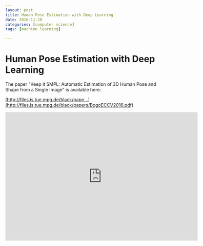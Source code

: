 ```yaml
---
layout: post
title: Human Pose Estimation with Deep Learning
date: 2016-11-20
categories: [computer science]
tags: [machine learning]

---
```



# Human Pose Estimation with Deep Learning


The paper "Keep it SMPL: Automatic Estimation of 3D Human Pose and Shape from a Single Image" is available here:

[http://files.is.tue.mpg.de/black/pape...](http://files.is.tue.mpg.de/black/papers/BogoECCV2016.pdf)

<iframe width="600" height="400" src="https://www.youtube.com/embed/NnzzSkKKoa8" frameborder="0" allowfullscreen></iframe>
